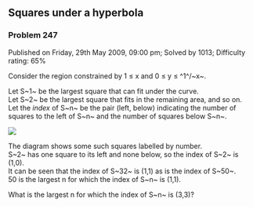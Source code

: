 Squares under a hyperbola
-------------------------

### Problem 247

Published on Friday, 29th May 2009, 09:00 pm; Solved by 1013; Difficulty
rating: 65%

Consider the region constrained by 1 ≤ x and 0 ≤ y ≤ ^1^/~x~.

Let S~1~ be the largest square that can fit under the curve.\
 Let S~2~ be the largest square that fits in the remaining area, and so
on.\
 Let the *index* of S~n~ be the pair (left, below) indicating the number
of squares to the left of S~n~ and the number of squares below S~n~.

![](project/images/p247_hypersquares.gif)

The diagram shows some such squares labelled by number.\
 S~2~ has one square to its left and none below, so the index of S~2~ is
(1,0).\
 It can be seen that the index of S~32~ is (1,1) as is the index of
S~50~.\
 50 is the largest n for which the index of S~n~ is (1,1).

What is the largest n for which the index of S~n~ is (3,3)?
